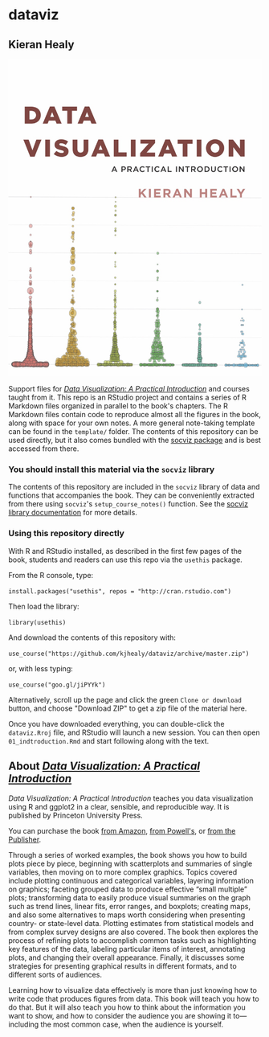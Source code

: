# dataviz

## Kieran Healy

![Book Cover](assets/dv-cover-pupress.jpg)


Support files for _[Data Visualization: A Practical Introduction](http://socviz.co)_ and courses taught from it. This repo is an RStudio project and contains a series of R Markdown files organized in parallel to the book's chapters. The R Markdown files contain code to reproduce almost all the figures in the book, along with space for your own notes. A more general note-taking template can be found in the `template/` folder. The contents of this repository can be used directly, but it also comes bundled with the [socviz package](https://kjhealy.github.io/socviz/index.html) and is best accessed from there. 

### You should install this material via the `socviz` library

The contents of this repository are included in the `socviz` library of data and functions that accompanies the book. They can be conveniently extracted from there using `socviz`'s `setup_course_notes()` function. See the [socviz library documentation](https://kjhealy.github.io/socviz/index.html) for more details. 

### Using this repository directly

With R and RStudio installed, as described in the first few pages of the book, students and readers can use this repo via the `usethis` package. 

From the R console, type:

`install.packages("usethis", repos = "http://cran.rstudio.com")`

Then load the library:

`library(usethis)`

And download the contents of this repository with:

`use_course("https://github.com/kjhealy/dataviz/archive/master.zip")`

or, with less typing:

`use_course("goo.gl/jiPYYk")`

Alternatively, scroll up the page and click the green `Clone or download` button, and choose "Download ZIP" to get a zip file of the material here. 

Once you have downloaded everything, you can double-click the `dataviz.Rroj` file, and RStudio will launch a new session. You can then open `01_indtroduction.Rmd` and start following along with the text. 


## About _[Data Visualization: A Practical Introduction](http://socviz.co)_

_Data Visualization: A Practical Introduction_ teaches you data visualization using R and ggplot2 in a clear, sensible, and reproducible way. It is published by Princeton University Press.  

You can purchase the book [from Amazon](https://amzn.to/2vfAixM), [from Powell's](http://www.powells.com/book/-9780691181622), or [from the Publisher](https://press.princeton.edu/titles/13826.html). 

Through a series of worked examples, the book shows you how to build plots piece by piece, beginning with scatterplots and summaries of single variables, then moving on to more complex graphics. Topics covered include plotting continuous and categorical variables, layering information on graphics; faceting grouped data to produce effective “small multiple” plots; transforming data to easily produce visual summaries on the graph such as trend lines, linear fits, error ranges, and boxplots; creating maps, and also some alternatives to maps worth considering when presenting country- or state-level data. Plotting estimates from statistical models and from complex survey designs are also covered. The book then explores the process of refining plots to accomplish common tasks such as highlighting key features of the data, labeling particular items of interest, annotating plots, and changing their overall appearance. Finally, it discusses some strategies for presenting graphical results in different formats, and to different sorts of audiences.

Learning how to visualize data effectively is more than just knowing how to write code that produces figures from data. This book will teach you how to do that. But it will also teach you how to think about the information you want to show, and how to consider the audience you are showing it to—including the most common case, when the audience is yourself.
